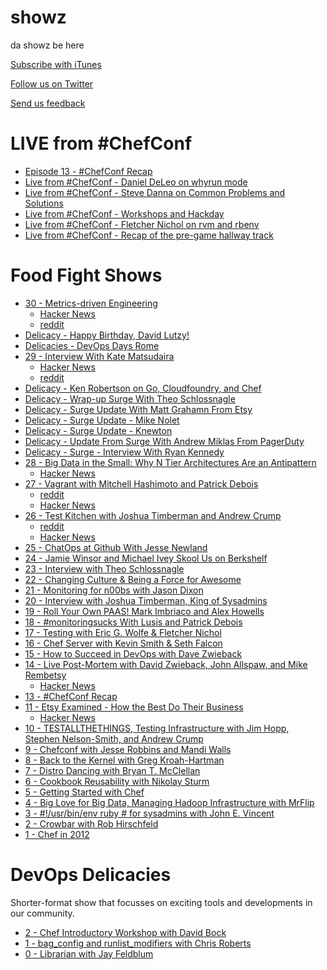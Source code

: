 showz
=====

da showz be here

[Subscribe with iTunes](http://itunes.apple.com/us/podcast/the-food-fight-show/id495577922#)

[Follow us on Twitter](https://twitter.com/#!/foodfightshow)

[Send us feedback](mailto:info@foodfightshow.org)

LIVE from #ChefConf
==================

* [Episode 13 - #ChefConf Recap](http://www.foodfightshow.org/2012/05/episode-13-chefconf-recap.html)
* [Live from #ChefConf - Daniel DeLeo on whyrun mode](http://www.foodfightshow.org/2012/05/chefconf-update-5-daniel-deleo-on.html)
* [Live from #ChefConf - Steve Danna on Common Problems and Solutions](http://www.foodfightshow.org/2012/05/chefconf-update-4-steve-danna-on-common.html)
* [Live from #ChefConf - Workshops and Hackday](http://www.foodfightshow.org/2012/05/chefconf-update-3-workshops-hackday.html)
* [Live from #ChefConf - Fletcher Nichol on rvm and rbenv](http://www.foodfightshow.org/2012/05/live-from-chefconf-1-fletcher-nichol-on.html)
* [Live from #ChefConf - Recap of the pre-game hallway track](http://www.foodfightshow.org/2012/05/live-from-chefconf-0.html)

Food Fight Shows
=================
* [30 - Metrics-driven Engineering](http://foodfightshow.org/2012/10/metrics-driven-engineering.html)
  * [Hacker News](http://news.ycombinator.com/item?id=4645543)
  * [reddit](http://redd.it/11dbyt)
* [Delicacy - Happy Birthday, David Lutzy!](http://foodfightshow.org/2012/10/devops-delicacy-special-episode.html)
* [Delicacies - DevOps Days Rome](http://foodfightshow.org/2012/10/devopsdays-rome.html)
* [29 - Interview With Kate Matsudaira](http://foodfightshow.org/2012/10/interview-with-kate-matsudaira.html)
  * [Hacker News](http://news.ycombinator.com/item?id=4607075)
  * [reddit](http://redd.it/10veca)
* [Delicacy - Ken Robertson on Go, Cloudfoundry, and Chef](http://foodfightshow.org/2012/10/ken-robertson-on-go.html)
* [Delicacy - Wrap-up Surge With Theo Schlossnagle](http://foodfightshow.org/2012/09/wrap-up-surge-with-theo-schlossnagle.html)
* [Delicacy - Surge Update With Matt Grahamn From Etsy](http://foodfightshow.org/2012/09/surge-update-with-matt-grahamn-from-etsy.html)
* [Delicacy - Surge Update - Mike Nolet](http://foodfightshow.org/2012/09/surge-update-mike-nolet.html)
* [Delicacy - Surge Update - Knewton](http://foodfightshow.org/2012/09/surge-update-knewton.html)
* [Delicacy - Update From Surge With Andrew Miklas From PagerDuty](http://foodfightshow.org/2012/09/update-from-surge-with-andrew-miklas-from-pagerduty.html)
* [Delicacy - Surge - Interview With Ryan Kennedy](http://foodfightshow.org/2012/09/surge-day-1.html)
* [28 - Big Data in the Small: Why N Tier Architectures Are an Antipattern](http://foodfightshow.org/2012/09/big-data-in-the-small-why-n-tier-architectures-are-an-antipattern.html#picks)
  * [Hacker News](http://news.ycombinator.com/item?id=4571962)
* [27 - Vagrant with Mitchell Hashimoto and Patrick Debois](http://foodfightshow.org/2012/09/vagrant.html)
  * [reddit](http://redd.it/107aj7)
  * [Hacker News](http://news.ycombinator.com/item?id=4549730)
* [26 - Test Kitchen with Joshua Timberman and Andrew Crump](http://foodfightshow.org/2012/08/test-kitchen.html)
  * [reddit](http://redd.it/ysrqs)
  * [Hacker News](http://news.ycombinator.com/item?id=4431423)
* [25 - ChatOps at Github With Jesse Newland](http://foodfightshow.org/2012/08/chatops-at-github-with-jesse-newland.html)
* [24 - Jamie Winsor and Michael Ivey Skool Us on Berkshelf](http://foodfightshow.org/2012/08/jamie-winsor-and-michael-ivey-skool-us-on-berkshelf.html)
* [23 - Interview with Theo Schlossnagle](http://foodfightshow.org/2012/07/interview-with-theo-schlossnagle.html)
* [22 - Changing Culture &amp; Being a Force for Awesome](http://foodfightshow.org/2012/07/changing-culture-and-being-a-force-for-awesome.html) 
* [21 - Monitoring for n00bs with Jason Dixon](http://foodfightshow.org/2012/07/monitoring-for-n00bs-with-jason-dixon.html)
* [20 - Interview with Joshua Timberman, King of Sysadmins](http://foodfightshow.org/2012/07/interview-with-joshua-timberman.html)
* [19 - Roll Your Own PAAS! Mark Imbriaco and Alex Howells](http://foodfightshow.org/2012/07/roll-your-own-paas-mark-imbriaco-and-alex-howells.html)
* [18 - #monitoringsucks With Lusis and Patrick Debois](http://foodfightshow.org/2012/06/episode-18-monitoringsucks-with-lusis.html)
* [17 - Testing with Eric G. Wolfe & Fletcher Nichol](http://www.foodfightshow.org/2012/06/episode-17-testing-with-eric-g-wolfe.html)
* [16 - Chef Server with Kevin Smith & Seth Falcon](http://www.foodfightshow.org/2012/06/episode-16-chef-server-with-kevin-smith.html)
* [15 - How to Succeed in DevOps with Dave Zwieback](http://www.foodfightshow.org/2012/05/episode-15-how-to-succeed-in-devops.html)
* [14 - Live Post-Mortem with David Zwieback, John Allspaw, and Mike Rembetsy](http://www.foodfightshow.org/2012/05/episode-14-live-post-mortem-with-david.html)
  * [Hacker News](http://news.ycombinator.com/item?id=4039307)
* [13 - #ChefConf Recap](http://www.foodfightshow.org/2012/05/episode-13-chefconf-recap.html)
* [11 - Etsy Examined - How the Best Do Their Business](http://www.foodfightshow.org/2012/05/episode-11-etsy-examined-how-best-do.html)
  * [Hacker News](http://news.ycombinator.com/item?id=4027340)
* [10 - TESTALLTHETHINGS, Testing Infrastructure with Jim Hopp, Stephen Nelson-Smith, and Andrew Crump](http://www.foodfightshow.org/2012/04/episode-10-testallthethings-testing.html)
* [9 - Chefconf with Jesse Robbins and Mandi Walls](http://www.foodfightshow.org/2012/04/episode-9-chefconf-with-jesse-robbins.html)
* [8 - Back to the Kernel with Greg Kroah-Hartman](http://www.foodfightshow.org/2012/04/episode-8-back-to-kernel-with-greg.html)
* [7 - Distro Dancing with Bryan T. McClellan](http://www.foodfightshow.org/2012/03/episode-7-distro-dancing-with-brian-t.html)
* [6 - Cookbook Reusability with Nikolay Sturm](http://www.foodfightshow.org/2012/03/episode-6-cookbook-reusability-with.html)
* [5 - Getting Started with Chef](http://www.foodfightshow.org/2012/03/episode-5-getting-started-with-chef.html)
* [4 - Big Love for Big Data, Managing Hadoop Infrastructure with MrFlip](http://www.foodfightshow.org/2012/02/episode-4-big-love-for-big-data.html)
* [3 - #!/usr/bin/env ruby # for sysadmins with John E. Vincent](http://www.foodfightshow.org/2012/02/episode-3-usrbinruby-for-sysadmins-with.html)
* [2 - Crowbar with Rob Hirschfeld](http://www.foodfightshow.org/2012/01/episode-2-crowbar.html)
* [1 - Chef in 2012](http://www.foodfightshow.org/2012/01/episode-1-chef-in-2012.html)


DevOps Delicacies
=================

Shorter-format show that focusses on exciting tools and developments in our community.

* [2 - Chef Introductory Workshop with David Bock](http://foodfightshow.org/2012/07/devops-delicacy-chef-introductory-workshop-with-david-bock.html)
* [1 - bag_config and runlist_modifiers with Chris Roberts](http://www.foodfightshow.org/2012/05/devops-delicacy-1-bagconfig-and.html)
* [0 - Librarian with Jay Feldblum](http://www.foodfightshow.org/2012/04/devops-delicacy-0-librarian-with-jay.html)
